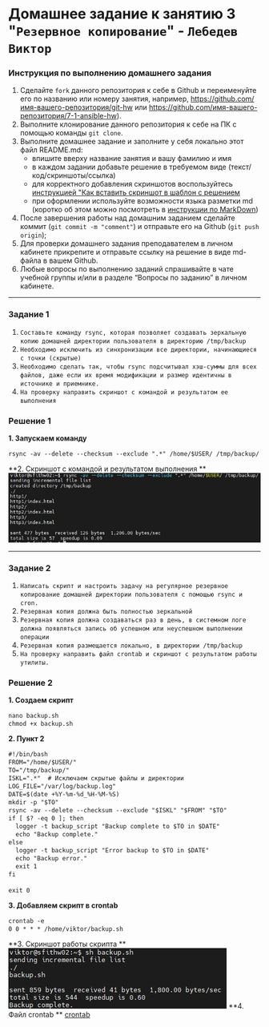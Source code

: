 # Домашнее задание к занятию 3 "`Резервное копирование`" - `Лебедев Виктор`


### Инструкция по выполнению домашнего задания

   1. Сделайте `fork` данного репозитория к себе в Github и переименуйте его по названию или номеру занятия, например, https://github.com/имя-вашего-репозитория/git-hw или  https://github.com/имя-вашего-репозитория/7-1-ansible-hw).
   2. Выполните клонирование данного репозитория к себе на ПК с помощью команды `git clone`.
   3. Выполните домашнее задание и заполните у себя локально этот файл README.md:
      - впишите вверху название занятия и вашу фамилию и имя
      - в каждом задании добавьте решение в требуемом виде (текст/код/скриншоты/ссылка)
      - для корректного добавления скриншотов воспользуйтесь [инструкцией "Как вставить скриншот в шаблон с решением](https://github.com/netology-code/sys-pattern-homework/blob/main/screen-instruction.md)
      - при оформлении используйте возможности языка разметки md (коротко об этом можно посмотреть в [инструкции  по MarkDown](https://github.com/netology-code/sys-pattern-homework/blob/main/md-instruction.md))
   4. После завершения работы над домашним заданием сделайте коммит (`git commit -m "comment"`) и отправьте его на Github (`git push origin`);
   5. Для проверки домашнего задания преподавателем в личном кабинете прикрепите и отправьте ссылку на решение в виде md-файла в вашем Github.
   6. Любые вопросы по выполнению заданий спрашивайте в чате учебной группы и/или в разделе “Вопросы по заданию” в личном кабинете.

---

### Задание 1

1. `Составьте команду rsync, которая позволяет создавать зеркальную копию домашней директории пользователя в директорию /tmp/backup`
2. `Необходимо исключить из синхронизации все директории, начинающиеся с точки (скрытые)`
3. `Необходимо сделать так, чтобы rsync подсчитывал хэш-суммы для всех файлов, даже если их время модификации и размер идентичны в источнике и приемнике.`
4. `На проверку направить скриншот с командой и результатом ее выполнения`

### Решение 1

**1. Запускаем команду**
```
rsync -av --delete --checksum --exclude ".*" /home/$USER/ /tmp/backup/
```
**2. Скриншот с командой и результатом выполнения **
<img src="img/img1.jpg">

---

### Задание 2

1. `Написать скрипт и настроить задачу на регулярное резервное копирование домашней директории пользователя с помощью rsync и cron.`
2. `Резервная копия должна быть полностью зеркальной`
3. `Резервная копия должна создаваться раз в день, в системном логе должна появляться запись об успешном или неуспешном выполнении операции`
4. `Резервная копия размещается локально, в директории /tmp/backup`
5. `На проверку направить файл crontab и скриншот с результатом работы утилиты.`

### Решение 2
**1. Создаем скрипт**
```
nano backup.sh
chmod +x backup.sh
```
**2. Пункт 2**
```
#!/bin/bash
FROM="/home/$USER/"
TO="/tmp/backup/"
ISKL=".*"  # Исключаем скрытые файлы и директории
LOG_FILE="/var/log/backup.log"
DATE=$(date +%Y-%m-%d_%H-%M-%S)
mkdir -p "$TO"
rsync -av --delete --checksum --exclude "$ISKL" "$FROM" "$TO"
if [ $? -eq 0 ]; then
  logger -t backup_script "Backup complete to $TO in $DATE"
  echo "Backup complete."
else
  logger -t backup_script "Error backup to $TO in $DATE"
  echo "Backup error."
  exit 1 
fi

exit 0 
```
**3. Добавляем скрипт в crontab**
```
crontab -e
0 0 * * * /home/viktor/backup.sh
```
**3. Скриншот работы скрипта **
<img src="img/img2.jpg">
**4. Файл crontab **
<a href="crontab">crontab</a>
